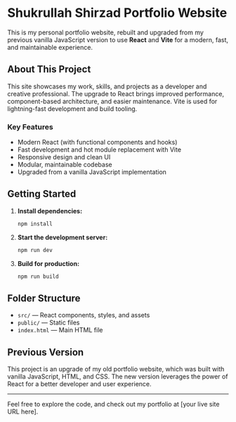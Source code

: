 # Shukrullah Shirzad Portfolio Website

This is my personal portfolio website, rebuilt and upgraded from my previous vanilla JavaScript version to use **React** and **Vite** for a modern, fast, and maintainable experience.

## About This Project

This site showcases my work, skills, and projects as a developer and creative professional. The upgrade to React brings improved performance, component-based architecture, and easier maintenance. Vite is used for lightning-fast development and build tooling.

### Key Features

- Modern React (with functional components and hooks)
- Fast development and hot module replacement with Vite
- Responsive design and clean UI
- Modular, maintainable codebase
- Upgraded from a vanilla JavaScript implementation

## Getting Started

1. **Install dependencies:**
   ```bash
   npm install
   ```
2. **Start the development server:**
   ```bash
   npm run dev
   ```
3. **Build for production:**
   ```bash
   npm run build
   ```

## Folder Structure

- `src/` — React components, styles, and assets
- `public/` — Static files
- `index.html` — Main HTML file

## Previous Version

This project is an upgrade of my old portfolio website, which was built with vanilla JavaScript, HTML, and CSS. The new version leverages the power of React for a better developer and user experience.

---

Feel free to explore the code, and check out my portfolio at [your live site URL here].
